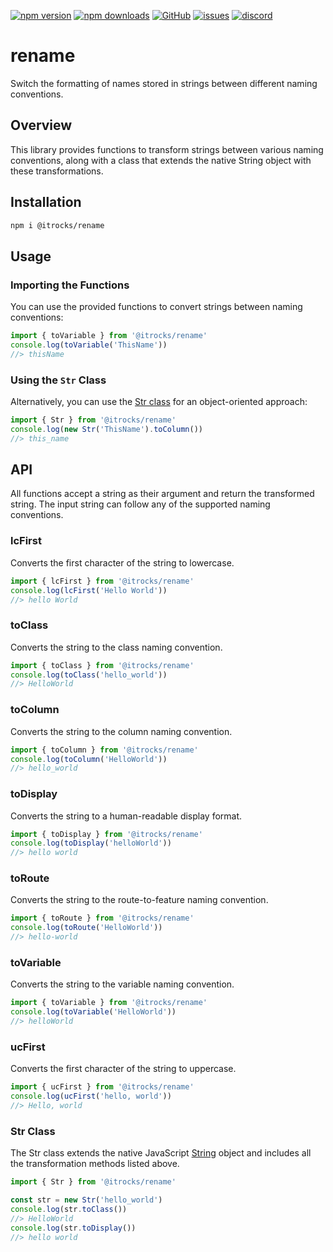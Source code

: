 [![npm version](https://img.shields.io/npm/v/@itrocks/rename?logo=npm)](https://www.npmjs.org/package/@itrocks/rename)
[![npm downloads](https://img.shields.io/npm/dm/@itrocks/rename)](https://www.npmjs.org/package/@itrocks/rename)
[![GitHub](https://img.shields.io/github/last-commit/itrocks-ts/rename?color=2dba4e&label=commit&logo=github)](https://github.com/itrocks-ts/rename)
[![issues](https://img.shields.io/github/issues/itrocks-ts/rename)](https://github.com/itrocks-ts/rename/issues)
[![discord](https://img.shields.io/discord/1314141024020467782?color=7289da&label=discord&logo=discord&logoColor=white)](https://25.re/ditr)

# rename

Switch the formatting of names stored in strings between different naming conventions.

## Overview

This library provides functions to transform strings between various naming conventions,
along with a class that extends the native String object with these transformations.

## Installation

```sh
npm i @itrocks/rename
```

## Usage

### Importing the Functions

You can use the provided functions to convert strings between naming conventions:

```ts
import { toVariable } from '@itrocks/rename'
console.log(toVariable('ThisName'))
//> thisName
```

### Using the `Str` Class

Alternatively, you can use the [Str class](#str-class) for an object-oriented approach:

```ts
import { Str } from '@itrocks/rename'
console.log(new Str('ThisName').toColumn())
//> this_name
```

## API

All functions accept a string as their argument and return the transformed string.
The input string can follow any of the supported naming conventions.

### lcFirst

Converts the first character of the string to lowercase.

```ts
import { lcFirst } from '@itrocks/rename'
console.log(lcFirst('Hello World'))
//> hello World
```

### toClass

Converts the string to the class naming convention.

```ts
import { toClass } from '@itrocks/rename'
console.log(toClass('hello_world'))
//> HelloWorld
```

### toColumn

Converts the string to the column naming convention.

```ts
import { toColumn } from '@itrocks/rename'
console.log(toColumn('HelloWorld'))
//> hello_world
```

### toDisplay

Converts the string to a human-readable display format.

```ts
import { toDisplay } from '@itrocks/rename'
console.log(toDisplay('helloWorld'))
//> hello world
```

### toRoute

Converts the string to the route-to-feature naming convention.

```ts
import { toRoute } from '@itrocks/rename'
console.log(toRoute('HelloWorld'))
//> hello-world
```

### toVariable

Converts the string to the variable naming convention.

```ts
import { toVariable } from '@itrocks/rename'
console.log(toVariable('HelloWorld'))
//> helloWorld
```

### ucFirst

Converts the first character of the string to uppercase.

```ts
import { ucFirst } from '@itrocks/rename'
console.log(ucFirst('hello, world'))
//> Hello, world
```

### Str Class

The Str class extends the native JavaScript
[String](https://developer.mozilla.org/docs/Web/JavaScript/Reference/Global_Objects/String)
object and includes all the transformation methods listed above.

```ts
import { Str } from '@itrocks/rename'

const str = new Str('hello_world')
console.log(str.toClass())
//> HelloWorld
console.log(str.toDisplay())
//> hello world
```
